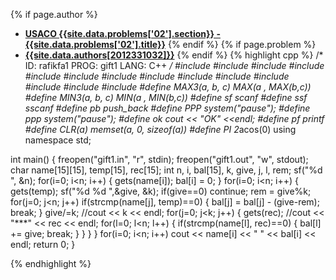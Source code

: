 <a name="2012331032.02"></a>

{% if page.author %}
- **[USACO {{site.data.problems['02'].section}} - {{site.data.problems['02'].title}}]({{site.baseurl}}/problem/02)**
{% endif %}
{% if page.problem %}
- **[{{site.data.authors[2012331032]}}]({{site.baseurl}}/author/2012331032)**
{% endif %}
{% highlight cpp %}
/*
ID: rafikfa1
PROG: gift1
LANG: C++
*/
#include <cstdio>
#include <iostream>
#include <string>
#include <cstring>
#include <cmath>
#include <ctime>
#include <cstdlib>
#include <algorithm>
#include <new>
#include <vector>
#include <stack>
#include <queue>
#include <map>
#include <set>
#define MAX3(a, b, c) MAX(a , MAX(b,c))
#define MIN3(a, b, c) MIN(a , MIN(b,c))
#define sf scanf
#define ssf sscanf
#define pb push_back
#define PPP system("pause");
#define ppp system("pause");
#define ok cout << "OK" <<endl;
#define pf printf
#define CLR(a) memset(a, 0, sizeof(a))
#define PI 2*acos(0)
using namespace std;

int main()
{
    freopen("gift1.in", "r", stdin);
    freopen("gift1.out", "w", stdout);
    char name[15][15], temp[15], rec[15];
    int n, i, bal[15], k, give, j, l, rem;
    sf("%d ", &n);
    for(i=0; i<n; i++)
        {
            gets(name[i]);
            bal[i] = 0;
        }
    for(i=0; i<n; i++)
    {
        gets(temp);
        sf("%d %d ",&give, &k);
        if(give==0) continue;
        rem = give%k;
        for(j=0; j<n; j++)
            if(strcmp(name[j], temp)==0)
            {
                bal[j] = bal[j] - (give-rem);
                break;
            }
        give/=k;
        //cout << k << endl;
        for(j=0; j<k; j++)
        {
            gets(rec);
            //cout << "***"  << rec << endl;
            for(l=0; l<n; l++)
            {
                if(strcmp(name[l], rec)==0)
                    {
                        bal[l] += give;
                        break;
                    }
            }
        }
    }
    for(i=0; i<n; i++)
        cout << name[i] << " " << bal[i] << endl;
    return 0;
}

{% endhighlight %}